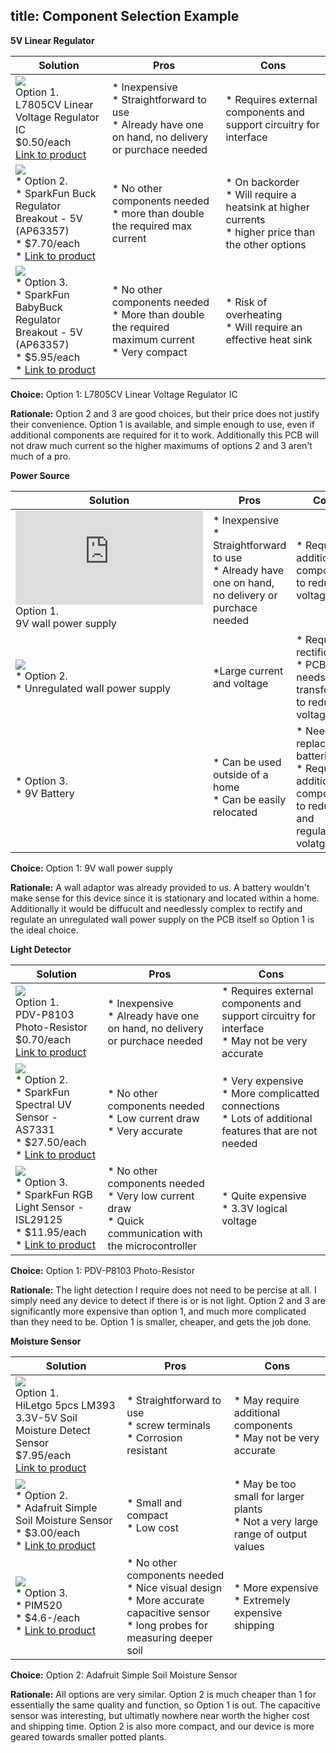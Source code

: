 title: Component Selection Example
---

**5V Linear Regulator**

| **Solution**                                                                                                                                                                                      | **Pros**                                                                                                                                    | **Cons**                                                                                            |
| ------------------------------------------------------------------------------------------------------------------------------------------------------------------------------------------------- | ------------------------------------------------------------------------------------------------------------------------------------------- | --------------------------------------------------------------------------------------------------- |
| ![](https://mm.digikey.com/Volume0/opasdata/d220001/medias/images/2660/497%7ETO220-3TO220AB%7E%7E3.JPG?hidebanner=true)<br>Option 1.<br> L7805CV Linear Voltage Regulator IC<br>$0.50/each<br>[Link to product](https://www.digikey.com/en/products/detail/stmicroelectronics/L7805CV/585964)| \* Inexpensive<br>\* Straightforward to use<br>\* Already have one on hand, no delivery or purchace needed                                               | \* Requires external components and support circuitry for interface |
| ![](https://www.sparkfun.com/media/catalog/product/cache/a793f13fd3d678cea13d28206895ba0c/2/1/21255-_COM_SparkFun_Buck_Regulator_Breakout-_01.jpg)<br>\* Option 2. <br>\* SparkFun Buck Regulator Breakout - 5V (AP63357) <br>\* $7.70/each <br>\* [Link to product](https://www.sparkfun.com/sparkfun-buck-regulator-breakout-5v-ap63357.html) | \* No other components needed <br>\* more than double the required max current | * On backorder <br>\* Will require a heatsink at higher currents <br>\* higher price than the other options                                                         |
| ![](https://www.sparkfun.com/media/catalog/product/cache/a793f13fd3d678cea13d28206895ba0c/2/1/21256-_COM_SparkFun_BabyBuck_Regulator_Breakout-_01.jpg)<br>\* Option 3. <br>\* SparkFun BabyBuck Regulator Breakout - 5V (AP63357) <br>\* $5.95/each <br>\* [Link to product](https://www.sparkfun.com/sparkfun-babybuck-regulator-breakout-5v-ap63357.html) | \* No other components needed <br>\* More than double the required maximum current <br>\* Very compact | * Risk of overheating <br>\* Will require an effective heat sink                                                         |


**Choice:** Option 1: L7805CV Linear Voltage Regulator IC

**Rationale:** Option 2 and 3 are good choices, but their price does not justify their convenience. Option 1 is available, and simple enough to use, even if additional components are required for it to work. Additionally this PCB will not draw much current so the higher maximums of options 2 and 3 aren't much of a pro.


**Power Source**


| **Solution**                                                                                                                                                                                      | **Pros**                                                                                                                                    | **Cons**                                                                                            |
| ------------------------------------------------------------------------------------------------------------------------------------------------------------------------------------------------- | ------------------------------------------------------------------------------------------------------------------------------------------- | --------------------------------------------------------------------------------------------------- |
| ![](https://www.sparkfun.com/adjustable-voltage-wall-adapter-power-supply-5v-15v.html)<br>Option 1.<br> 9V wall power supply| \* Inexpensive<br>\* Straightforward to use<br>\* Already have one on hand, no delivery or purchace needed                                               | \* Requires additional components to reduce voltage |
| ![](https://dreamdesigndiy.com/easy-electrical-outlet-cover-tip/)<br>\* Option 2. <br>\* Unregulated wall power supply| \*Large current and voltage | * Requires rectification <br>\* PCB needs a transformer to reduce voltage                                                         |
| ![]()<br>\* Option 3. <br>\* 9V Battery| \* Can be used outside of a home <br>\* Can be easily relocated | * Need to replace batteries. <br>\* Requires additional components to reduce and regulate volatge

**Choice:** Option 1: 9V wall power supply

**Rationale:** A wall adaptor was already provided to us. A battery wouldn't make sense for this device since it is stationary and located within a home. Additionally it would be diffucult and needlessly complex to rectify and regulate an unregulated wall power supply on the PCB itself so Option 1 is the ideal choice.


**Light Detector**

| **Solution**                                                                                                                                                                                      | **Pros**                                                                                                                                    | **Cons**                                                                                            |
| ------------------------------------------------------------------------------------------------------------------------------------------------------------------------------------------------- | ------------------------------------------------------------------------------------------------------------------------------------------- | --------------------------------------------------------------------------------------------------- |
| ![](https://mm.digikey.com/Volume0/opasdata/d220001/derivates/6/001/167/344/MFG_PDV-P8103_web%28640x640%29.jpg?hidebanner=true)<br>Option 1.<br> PDV-P8103 Photo-Resistor<br>$0.70/each<br>[Link to product](https://www.digikey.com/en/products/detail/advanced-photonix/PDV-P8103/480610)| \* Inexpensive<br>\* Already have one on hand, no delivery or purchace needed                                               | \* Requires external components and support circuitry for interface <br>\* May not be very accurate|
| ![](https://www.sparkfun.com/media/catalog/product/cache/a793f13fd3d678cea13d28206895ba0c/2/3/23517-Spectral-UV-Sensor_Feature.jpg)<br>\* Option 2. <br>\* SparkFun Spectral UV Sensor - AS7331 <br>\* $27.50/each <br>\* [Link to product](https://www.sparkfun.com/sparkfun-spectral-uv-sensor-as7331-qwiic.html) | \* No other components needed <br>\* Low current draw <br> \* Very accurate| * Very expensive <br>\*  More complicatted connections <br>\* Lots of additional features that are not needed   |
| ![](https://www.sparkfun.com/media/catalog/product/cache/a793f13fd3d678cea13d28206895ba0c/1/2/12829-01.jpg)<br>\* Option 3. <br>\* SparkFun RGB Light Sensor - ISL29125 <br>\* $11.95/each <br>\* [Link to product](https://www.sparkfun.com/sparkfun-rgb-light-sensor-isl29125.html) | \* No other components needed <br>\* Very low current draw<br>\* Quick communication with the microcontroller| * Quite expensive <br>\* 3.3V logical voltage                              |


**Choice:** Option 1: PDV-P8103 Photo-Resistor

**Rationale:** The light detection I require does not need to be percise at all. I simply need any device to detect if there is or is not light. Option 2 and 3 are significantly more expensive than option 1, and much more complicated than they need to be. Option 1 is smaller, cheaper, and gets the job done.




**Moisture Sensor**

| **Solution**                                                                                                                                                                                      | **Pros**                                                                                                                                    | **Cons**                                                                                            |
| ------------------------------------------------------------------------------------------------------------------------------------------------------------------------------------------------- | ------------------------------------------------------------------------------------------------------------------------------------------- | --------------------------------------------------------------------------------------------------- |
| ![](https://www.sparkfun.com/media/catalog/product/cache/a793f13fd3d678cea13d28206895ba0c/1/3/13637-01.jpg)<br>Option 1.<br> HiLetgo 5pcs LM393 3.3V-5V Soil Moisture Detect Sensor<br>$7.95/each<br>[Link to product](https://www.sparkfun.com/sparkfun-soil-moisture-sensor-with-screw-terminals.html)| \* Straightforward to use<br>\* screw terminals <br>\* Corrosion resistant                                             | \* May require additional components<br>\* May not be very accurate|
| ![](https://cdn-shop.adafruit.com/970x728/6362-00.jpg)<br>\* Option 2. <br>\* Adafruit Simple Soil Moisture Sensor <br>\* $3.00/each <br>\* [Link to product](https://www.adafruit.com/product/6362) | \* Small and compact <br>\* Low cost | * May be too small for larger plants <br>\*  Not a very large range of output values    |
| ![](https://mm.digikey.com/Volume0/opasdata/d220001/medias/images/4340/MFG_PIM520.jpg?hidebanner=true)<br>\* Option 3. <br>\* PIM520 <br>\* $4.6-/each <br>\* [Link to product](https://www.digikey.com/en/products/detail/pimoroni-ltd/PIM520/13537122) | \* No other components needed <br>\* Nice visual design<br>\* More accurate capacitive sensor<br>\* long probes for measuring deeper soil| * More expensive <br>\* Extremely expensive shipping                             |


**Choice:** Option 2: Adafruit Simple Soil Moisture Sensor

**Rationale:** All options are very similar. Option 2 is much cheaper than 1 for essentially the same quality and function, so Option 1 is out. The capacitive sensor was interesting, but ultimatly nowhere near worth the higher cost and shipping time. Option 2 is also more compact, and our device is more geared towards smaller potted plants.


